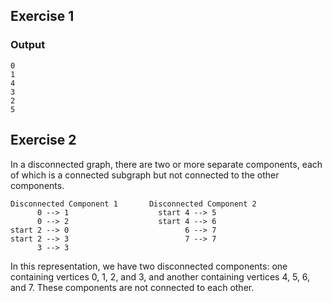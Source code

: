 ## Exercise 1
### Output
```
0
1
4
3
2
5
```
## Exercise 2
In a disconnected graph, there are two or more separate components, each of which is a connected subgraph but not connected to the other components.
```
Disconnected Component 1       Disconnected Component 2
      0 --> 1                    start 4 --> 5
      0 --> 2                    start 4 --> 6
start 2 --> 0                          6 --> 7
start 2 --> 3                          7 --> 7
      3 --> 3
```
In this representation, we have two disconnected components: one containing vertices 0, 1, 2, and 3, and another containing vertices 4, 5, 6, and 7. These components are not connected to each other.